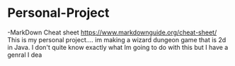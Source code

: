 # Personal-Project
-MarkDown Cheat sheet https://www.markdownguide.org/cheat-sheet/
This is my personal project....
im making a wizard dungeon game that is 2d in Java.
I don't quite know exactly what Im going to do with this but I have a genral I dea 


